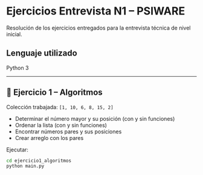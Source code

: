 # Ejercicios Entrevista N1 – PSIWARE

Resolución de los ejercicios entregados para la entrevista técnica de nivel inicial.

## Lenguaje utilizado

Python 3

---

## 📘 Ejercicio 1 – Algoritmos

Colección trabajada: `[1, 10, 6, 8, 15, 2]`

- Determinar el número mayor y su posición (con y sin funciones)
- Ordenar la lista (con y sin funciones)
- Encontrar números pares y sus posiciones
- Crear arreglo con los pares

Ejecutar:

```bash
cd ejercicio1_algoritmos
python main.py
